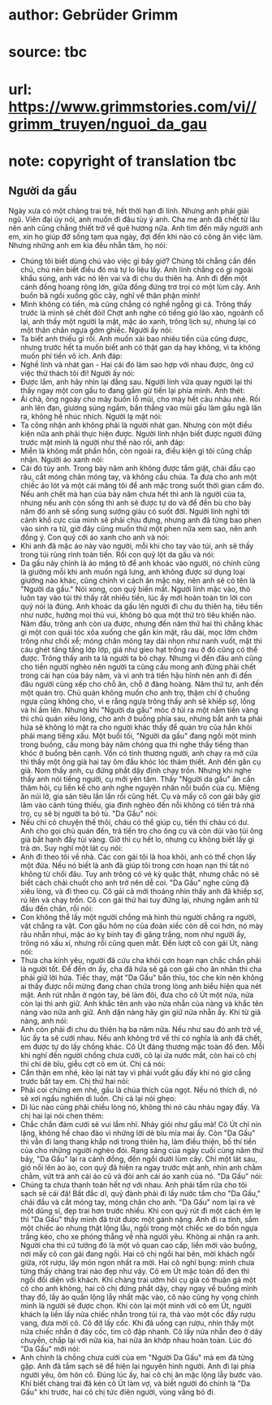 # author: Gebrüder Grimm
# source: tbc
# url: https://www.grimmstories.com/vi//grimm_truyen/nguoi_da_gau
# note: copyright of translation tbc

## Người da gấu 

Ngày xưa có một chàng trai trẻ, hết thời hạn đi lính. Nhưng anh phải
giải ngũ. Viên đại úy nói, anh muốn đi đâu tùy ý anh. Cha mẹ anh đã chết
từ lâu nên anh cũng chẳng thiết trở về quê hương nữa. Anh tìm đến mấy
người anh em, xin họ giúp đỡ sống tạm qua ngày, đợi đến khi nào có công
ăn việc làm. Nhưng những anh em kia đều nhẫn tâm, họ nói:
- Chúng tôi biết dùng chú vào việc gì bây giờ? Chúng tôi chẳng cần đến
chú, chú nên biết điều đó mà tự lo liệu lấy.
Anh lính chẳng có gì ngoài khẩu súng, anh vác nó lên vai và đi chu du
thiên hạ. Anh đi đến một cánh đồng hoang rộng lớn, giữa đồng đứng trơ
trọi có một lùm cây. Anh buồn bã ngồi xuống gốc cây, nghĩ về thân phận
mình!
- Mình không có tiền, mà cũng chẳng có nghề ngỗng gì cả. Trông thấy
trước là mình sẽ chết đói!
Chợt anh nghe có tiếng gió lào xào, ngoảnh cổ lại, anh thấy một người lạ
mặt, mặc áo xanh, trông lịch sự, nhưng lại có một thân chân ngựa gớm
ghiếc.
Người ấy nói:
- Ta biết anh thiếu gì rồi. Anh muốn xài bao nhiêu tiền của cũng được,
nhưng trước hết ta muốn biết anh có thật gan dạ hay không, vì ta không
muốn phí tiền vô ích.
Anh đáp:
- Nghề lính và nhát gan - Hai cái đó làm sao hợp với nhau được, ông cứ
việc thử thách tôi đi!
Người ấy nói:
- Được lắm, anh hãy nhìn lại đằng sau.
Người lính vừa quay người lại thì thấy ngay một con gấu to đang gầm gừ
tiến lại phía mình. Anh thét:
- Ái chà, ông ngoáy cho mày buồn lỗ mũi, cho mày hết cảu nhảu nhé.
Rồi anh lên đạn, giương súng ngắm, bắn thẳng vào mũi gấu làm gấu ngã lăn
ra, không hề nhúc nhích.
Người lạ mặt nói:
- Ta công nhận anh không phải là người nhát gan. Nhưng còn một điều kiện
nữa anh phải thực hiện được.
Người lính nhận biết được người đứng trước mặt mình là người như thế nào
rồi, anh đáp:
- Miễn là không mất phần hồn, còn ngoài ra, điều kiện gì tôi cũng chấp
nhận.
Người áo xanh nói:
- Cái đó tùy anh. Trong bảy năm anh không được tắm giặt, chải đầu cạo
râu, cắt móng chân móng tay, và không cầu chúa. Ta đưa cho anh một chiếc
áo lót và một cái măng tôi để anh mặc trong suốt thời gian cấm đó. Nếu
anh chết mà hạn của bảy năm chưa hết thì anh là người của ta, nhưng nếu
anh còn sống thì anh sẽ được tự do và để đền bù cho bảy năm đó anh sẽ
sống sung sướng giàu có suốt đời.
Người lính nghĩ tới cảnh khổ cực của mình sẽ phải chịu đựng, nhưng anh
đã từng bao phen vào sinh ra tử, giờ đây cũng muốn thử một phen nữa xem
sao, nên anh đồng ý. Con quỷ cởi áo xanh cho anh và nói:
- Khi anh đã mặc áo này vào người, mỗi khi cho tay vào túi, anh sẽ thấy
trong túi rủng rỉnh toàn tiền.
Rồi con quỷ lột da gấu và nói:
- Da gấu này chính là áo măng tô để anh khoác vào người, nó chính cũng
là giường mỗi khi anh muốn ngả lưng, anh không được sử dụng loại giường
nào khác, cũng chính vì cách ăn mặc này, nên anh sẽ có tên là "Người da
gấu."
Nói xong, con quỷ biến mất.
Người lính mặc vào, thò luôn tay vào túi thì thấy rất nhiều tiền, lúc ấy
mới hoàn toàn tin lời con quỷ nói là đúng. Anh khoác da gấu lên người đi
chu du thiên hạ, tiêu tiền như nước, hưởng mọi thú vui, không bỏ qua một
thứ trò tiêu khiển nào.
Năm đầu, trông anh còn ưa được, nhưng đến năm thứ hai thì chẳng khác gì
một con quái tóc xõa xuống che gần kín mặt, râu dài, mọc lởm chởm trông
như chổi xể; móng chân móng tay dài nhọn như nanh vuốt, mặt thì cáu ghét
tầng tầng lớp lớp, giá như gieo hạt trồng rau ở đó cũng có thể được.
Trông thấy anh ta là người ta bỏ chạy. Nhưng vì đến đâu anh cũng cho
tiền người nghèo nên người ta cũng cầu mong anh đừng phải chết trong cái
hạn của bảy năm, và vì anh trả tiền hậu hĩnh nên anh đi đến đâu người
cũng xếp cho chỗ ăn, chỗ ở đàng hoàng.
Năm thứ tư, anh đến một quán trọ. Chủ quán không muốn cho anh trọ, thậm
chí ở chuồng ngựa cũng không cho, vì e rằng ngựa trông thấy anh sẽ khiếp
sợ, lồng và hí ầm lên. Nhưng khi "Người da gấu" móc ở túi ra một nắm
tiền vàng thì chủ quán xiêu lòng, cho anh ở buồng phía sau, nhưng bắt
anh ta phải hứa sẽ không ló mặt ra cho người khác thấy để quán trọ của
hắn khỏi phải mang tiếng xấu.
Một buổi tối, "Người da gấu" đang ngồi một mình trong buồng, cầu mong
bảy năm chóng qua thì nghe thấy tiếng than khóc ở buồng bên cạnh. Vốn có
tính thương người, anh chạy ra mở cửa thì thấy một ông già hai tay ôm
đầu khóc lóc thảm thiết. Anh đến gần cụ già. Nom thấy anh, cụ đứng phắt
dậy định chạy trốn. Nhưng khi nghe thấy anh nói tiếng người, cụ mới yên
tâm. Thấy "Người da gấu" ân cần thăm hỏi, cụ liền kể cho anh nghe
nguyên nhân nỗi buồn của cụ. Miệng ăn núi lở, gia sản tiêu lần lần rồi
cũng hết. Cụ và mấy cô con gái bây giờ lâm vào cảnh túng thiếu, gia đình
nghèo đến nỗi không có tiền trả nhà trọ, cụ sẽ bị người ta bỏ tù.
"Da Gấu" nói:
- Nếu chỉ có chuyện thế thôi, cháu có thể giúp cụ, tiền thì cháu có dư.
Anh cho gọi chủ quán đến, trả tiền trọ cho ông cụ và còn dúi vào túi ông
già bất hạnh đầy túi vàng.
Giờ thì cụ hết lo, nhưng cụ không biết lấy gì trả ơn. Suy nghĩ một lát
cụ nói:
- Anh đi theo tôi về nhà. Các con gái tôi là hoa khôi, anh có thể chọn
lấy một đứa. Nếu nó biết là anh đã giúp tôi trong cơn hoạn nạn thì tất
nó không từ chối đâu. Tuy anh trông có vẻ kỳ quặc thật, nhưng chắc nó sẽ
biết cách chải chuốt cho anh trở nên dễ coi.
"Da Gấu" nghe cũng đã xiêu lòng, và đi theo cụ. Cô gái cả mới thoáng
nhìn thấy anh đã khiếp sợ, rú lên và chạy trốn. Cô con gái thứ hai tuy
đứng lại, nhưng ngắm anh từ đầu đến chân, rồi nói:
- Con không thể lấy một người chồng mà hình thù người chẳng ra người,
vật chẳng ra vật. Con gấu hôm nọ của đoàn xiếc còn dễ coi hơn, nó mày
râu nhẵn nhụi, mặc áo kỵ binh tay đi găng trắng, nom như người ấy, trông
nó xấu xí, nhưng rồi cũng quen mắt.
Đến lượt cô con gái Út, nàng nói:
- Thưa cha kính yêu, người đã cứu cha khỏi cơn hoạn nạn chắc chắn phải
là người tốt. Để đền ơn ấy, cha đã hứa sẽ gả con gái cho ân nhân thì cha
phải giữ lời hứa.
Tiếc thay, mặt "Da Gấu" bẩn thỉu, tóc che kín nên không ai thấy được
nỗi mừng đang chan chứa trong lòng anh biểu hiện qua nét mặt. Anh rút
nhẫn ở ngón tay, bẻ làm đôi, đưa cho cô Út một nửa, nửa còn lại thì anh
giữ. Anh khắc tên anh vào nửa nhẫn của nàng và khắc tên nàng vào nửa anh
giữ. Anh dặn nàng hãy gìn giữ nửa nhẫn ấy. Khi từ giã nàng, anh nói:
- Anh còn phải đi chu du thiên hạ ba năm nữa. Nếu như sau đó anh trở về,
lúc ấy ta sẽ cưới nhau. Nếu anh không trở về thì có nghĩa là anh đã
chết, em được tự do lấy chồng khác.
Cô Út đáng thương mặc toàn đồ đen. Mỗi khi nghĩ đến người chồng chưa
cưới, cô lại ứa nước mắt, còn hai cô chị thì chỉ dè bĩu, giễu cợt cô em
út.
Chị cả nói:
- Cẩn thận em nhé, kẻo lại nát tay vì phải vuốt gấu đấy khi nó giơ cẳng
trước bắt tay em.
Chị thứ hai nói:
- Phải coi chừng em nhé, gấu là chúa thích của ngọt. Nếu nó thích dì, nó
sẽ xơi ngấu nghiến dì luôn.
Chị cả lại nói ghẹo:
- Dì lúc nào cũng phải chiều lòng nó, không thì nó cảu nhảu ngay đấy.
Và chị hai lại nói chen thêm:
- Chắc chắn đám cưới sẽ vui lắm nhỉ. Nhảy giỏi như gấu mà!
Cô Út chỉ nín lặng, không hề chao đảo vì những lời dè bỉu mỉa mai ấy.
Còn "Da Gấu" thì vẫn đi lang thang khắp nơi trong thiên hạ, làm điều
thiện, bố thí tiền của cho những người nghèo đói.
Rạng sáng của ngày cuối cùng năm thứ bảy, "Da Gấu" lại ra cánh đồng,
đến ngồi dưới lùm cây. Chỉ một lát sau, gió nổi lên ào ào, con quỷ đã
hiện ra ngay trước mặt anh, nhìn anh chằm chằm, vứt trả anh cái áo cũ và
đòi anh cái áo xanh của nó.
"Da Gấu" nói:
- Chúng ta chưa thanh toán hết nợ với nhau. Anh phải tắm rửa cho tôi
sạch sẽ cái đã!
Bất đắc dĩ, quỷ đành phải đi lấy nước tắm cho "Da Gấu," chải đầu và
cắt móng tay, móng chân cho anh. "Da Gấu" nom lại ra vẻ một dũng sĩ,
đẹp trai hơn trước nhiều.
Khi con quỷ rút đi một cách êm lẹ thì "Da Gấu" thấy mình đã trút được
một gánh nặng. Anh đi ra tỉnh, sắm một chiếc áo nhung thật lộng lẫu,
ngồi trong một chiếc xe do bốn ngựa trắng kéo, cho xe phóng thẳng về nhà
người yêu. Không ai nhận ra anh. Người cha thì cứ tưởng đó là một võ
quan cao cấp, liền mời vào buồng, nơi mấy cô con gái đang ngồi. Hai cô
chị ngồi hai bên, mời khách ngồi giữa, rót rượu, lấy món ngon nhất ra
mời. Hai cô nghĩ bụng: mình chưa từng thấy chàng trai nào đẹp như vậy.
Cô em Út mặc toàn đồ đen thì ngồi đối diện với khách. Khi chàng trai ướm
hỏi cụ giá có thuận gả một cô cho anh không, hai cô chị đứng phắt dậy,
chạy ngay về buồng mình thay đồ, lấy áo quần lộng lẫy nhất mặc vào, cô
nào cũng hy vọng chính mình là người sẽ được chọn.
Khi còn lại một mình với cô em Út, người khách lạ liền lấy nửa chiếc
nhẫn trong túi ra, thả vào một cốc đầy rượu vang, đưa mời cô. Cô đỡ lấy
cốc. Khi đã uống cạn rượu, nhìn thấy một nửa chiếc nhẫn ở đáy cốc, tim
cô đập nhanh. Cô lấy nửa nhẫn đeo ở dây chuyền, chắp lại với nửa kia,
hai nửa ăn khớp nhau hoàn toàn. Lúc đó "Da Gấu" mới nói:
- Anh chính là chồng chưa cưới của em "Người Da Gấu" mà em đã từng
gặp. Anh đã tắm sạch sẽ để hiện lại nguyên hình người.
Anh đi lại phía người yêu, ôm hôn cô.
Đúng lúc ấy, hai cô chị ăn mặc lộng lẫy bước vào. Khi biết chàng trai đã
kén cô Út làm vợ, và biết người đó chính là "Da Gấu" khi trước, hai cô
chị tức điên người, vùng vằng bỏ đi.
